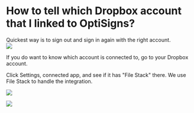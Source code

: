 # How to tell which Dropbox account that I linked to OptiSigns?

Quickest way is to sign out and sign in again with the right account.  
![](https://support.optisigns.com/hc/article_attachments/360029344853)

If you do want to know which account is connected to, go to your Dropbox
account.

Click Settings, connected app, and see if it has "File Stack" there. We use
File Stack to handle the integration.

![](https://support.optisigns.com/hc/article_attachments/360028527554)

![](https://support.optisigns.com/hc/article_attachments/360029344833)

